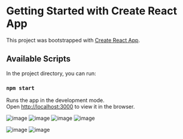 # Getting Started with Create React App

This project was bootstrapped with [Create React App](https://github.com/facebook/create-react-app).

## Available Scripts

In the project directory, you can run:

### `npm start`

Runs the app in the development mode.\
Open [http://localhost:3000](http://localhost:3000) to view it in the browser.

![image](https://user-images.githubusercontent.com/69525844/137456377-5126963d-59aa-459c-8a4a-9cd7afe10b6a.png)
![image](https://user-images.githubusercontent.com/69525844/137456439-ef48cffd-9914-44b2-8381-799bf9bd8aa6.png)
![image](https://user-images.githubusercontent.com/69525844/137456505-821ea0d0-e9d7-4efe-92a1-f6be9555df13.png)
![image](https://user-images.githubusercontent.com/69525844/137456562-974b4ec8-62ff-4d77-a09e-4ebbc6d24297.png)

![image](https://user-images.githubusercontent.com/69525844/137602152-d2bcf80e-6bd4-426f-9e53-1b506c8810eb.png)
![image](https://user-images.githubusercontent.com/69525844/137602159-c8cca9df-2c5a-41af-9014-a7364291a534.png)

